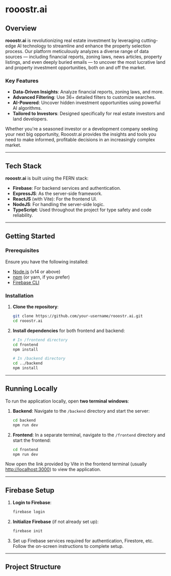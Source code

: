 # rooostr.ai

## Overview
**rooostr.ai** is revolutionizing real estate investment by leveraging cutting-edge AI technology to streamline and enhance the property selection process. Our platform meticulously analyzes a diverse range of data sources — including financial reports, zoning laws, news articles, property listings, and even deeply buried emails — to uncover the most lucrative land and property investment opportunities, both on and off the market.

### Key Features
- **Data-Driven Insights**: Analyze financial reports, zoning laws, and more.
- **Advanced Filtering**: Use 36+ detailed filters to customize searches.
- **AI-Powered**: Uncover hidden investment opportunities using powerful AI algorithms.
- **Tailored to Investors**: Designed specifically for real estate investors and land developers.

Whether you're a seasoned investor or a development company seeking your next big opportunity, Rooostr.ai provides the insights and tools you need to make informed, profitable decisions in an increasingly complex market.

---

## Tech Stack

**rooostr.ai** is built using the FERN stack:
- **Firebase**: For backend services and authentication.
- **ExpressJS**: As the server-side framework.
- **ReactJS** (with Vite): For the frontend UI.
- **NodeJS**: For handling the server-side logic.
- **TypeScript**: Used throughout the project for type safety and code reliability.

---

## Getting Started

### Prerequisites

Ensure you have the following installed:
- [Node.js](https://nodejs.org/) (v14 or above)
- [npm](https://www.npmjs.com/) (or yarn, if you prefer)
- [Firebase CLI](https://firebase.google.com/docs/cli)

### Installation

1. **Clone the repository**:
    ```bash
    git clone https://github.com/your-username/rooostr.ai.git
    cd rooostr.ai
    ```

2. **Install dependencies** for both frontend and backend:
    ```bash
    # In /frontend directory
    cd frontend
    npm install
    
    # In /backend directory
    cd ../backend
    npm install
    ```

---

## Running Locally

To run the application locally, open **two terminal windows**:

1. **Backend**:
    Navigate to the `/backend` directory and start the server:
    ```bash
    cd backend
    npm run dev
    ```

2. **Frontend**:
    In a separate terminal, navigate to the `/frontend` directory and start the frontend:
    ```bash
    cd frontend
    npm run dev
    ```

Now open the link provided by Vite in the frontend terminal (usually [http://localhost:3000](http://localhost:3000)) to view the application.

---

## Firebase Setup

1. **Login to Firebase**:
    ```bash
    firebase login
    ```

2. **Initialize Firebase** (if not already set up):
    ```bash
    firebase init
    ```

3. Set up Firebase services required for authentication, Firestore, etc. Follow the on-screen instructions to complete setup.

---

## Project Structure

